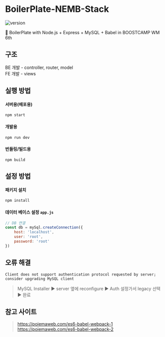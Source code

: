 # BoilerPlate-NEMB-Stack
![version](https://img.shields.io/badge/version-1.0.0-green)

🚀 BoilerPlate with Node.js + Express + MySQL + Babel in BOOSTCAMP WM 6th

## 구조
BE 개발 - controller, router, model  
FE 개발 - views  

## 실행 방법
#### 서버용(배포용)
`npm start`
#### 개발용
`npm run dev`

#### 번들링/빌드용
`npm build`
## 설정 방법
#### 패키지 설치 
```shell
npm install
```
#### 데이터 베이스 설정 `app.js`
```js
// DB 연결
const db = mySql.createConnection({
    host: 'localhost',
    user: 'root',
    password: 'root'
})
```

## 오류 해결
```
Client does not support authentication protocol requested by server; consider upgrading MySQL client
```
> MySQL Installer ▶ server 옆에 reconfigure ▶ Auth 설정가서 legacy 선택 ▶ 완료 

## 참고 사이트
> https://poiemaweb.com/es6-babel-webpack-1  
> https://poiemaweb.com/es6-babel-webpack-2